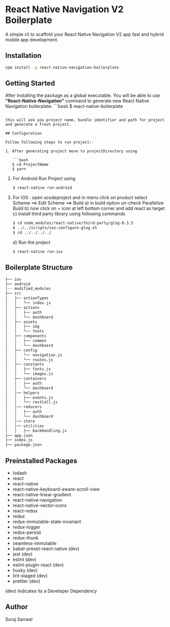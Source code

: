 # React Native Navigation V2 Boilerplate

A simple cli to scaffold your React Native Navigation V2 app fast and hybrid mobile app development.

## Installation

```bash
npm install -g react-native-navigation-boilerplate
```

## Getting Started

After installing the package as a global executable. You will be able to use **"React-Native-Navigation"** command to generate new React Native Navigation boilerplate.
    ```bash
        $ react-native-boilerplate
```

this will ask you project name, bundle identifier and path for project and generate a fresh project.

## Configuration

Follow following steps to run project:-

1. After generating project move to projectDirectory using

   ```bash
   $ cd ProjectName
   $ yarn
   ```

2. For Android Run Project using

   ```bash
   $ react-native run-android
   ```

3. For iOS : open xcodeproject and in menu click on product select Scheme ==> Edit Scheme ==> Build
   a) in build option un-check Parallelize Build
   b) now click on + icon at left bottom corner and add react as target
   c) install third party library using following commands

    ```bash
    $ cd node_modules/react-native/third-party/glog-0.3.5
    $ ../../scripts/ios-configure-glog.sh
    $ cd ../../../../
    ```
   d) Run the project

   ```bash
   $ react-native run-ios
   ```

## Boilerplate Structure

```bash
├── ios
├── android
|-- modified_modules
├── src
│   ├── actionTypes
│   │   └── index.js
│   ├── actions
│   │   ├── auth
│   │   └── dashboard
│   ├── assets
│   │   ├── img
│   │   └── fonts
│   ├── components
│   │   ├── common
│   │   └── dashboard
│   ├── config
│   │   └── navigation.js
│   │   └── routes.js
│   ├── constants
│   │   ├── fonts.js
│   │   └── images.js
│   ├── containers
│   │   ├── auth
│   │   └── dashboard
│   │── helpers
│   │   ├── events.js
│   │   └── restCall.js
│   │── reducers
│   │   ├── auth
│   │   └── dashboard
│   │── store
│   │── utilities
│   │   ├── backHandling.js
├── app.json
├── index.js
├── package.json
```

## Preinstalled Packages

- lodash
- react
- react-native
- react-native-keyboard-aware-scroll-view
- react-native-linear-gradient
- react-native-navigation
- react-native-vector-icons
- react-redux
- redux
- redux-immutable-state-invariant
- redux-logger
- redux-persist
- redux-thunk
- seamless-immutable
- babel-preset-react-native (dev)
- jest (dev)
- eslint (dev)
- eslint-plugin-react (dev)
- husky (dev)
- lint-staged (dev)
- prettier (dev)

(dev) Indicates its a Developer Dependency

## Author

Suraj Sanwal
